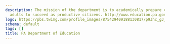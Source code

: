 ```yaml
---
description: The mission of the department is to academically prepare children and
  adults to succeed as productive citizens. http://www.education.pa.gov/
logo: https://pbs.twimg.com/profile_images/875429409188130817/p9Jhc_gJ_400x400.jpg
schema: default
tags: []
title: PA Department of Education
---
```

